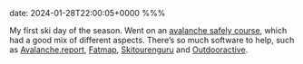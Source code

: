 date: 2024-01-28T22:00:05+0000
%%%

My first ski day of the season. Went on an [avalanche safely course](https://flatsucks.at/lawinenkurse/), which had a good mix of different aspects. There’s so much software to help, such as [Avalanche.report](https://avalanche.report/), [Fatmap](https://fatmap.com/), [Skitourenguru](https://www.skitourenguru.ch/) and [Outdooractive](https://www.outdooractive.com/).
